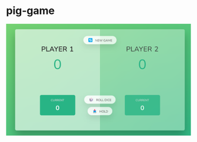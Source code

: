 # pig-game

![Project screenshot](https://github.com/DucduyDev/pig-game/blob/main/screenshot.png?raw=true)
